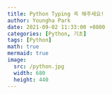 ```yaml
---
title: Python Typing 꼭 해주세요!
author: Youngha Park
date: 2021-09-02 11:33:00 +0800
categories: [Python, 기초]
tags: [Python]
math: true
mermaid: true
image:
  src: /python.jpg
  width: 680
  height: 440
---
```


